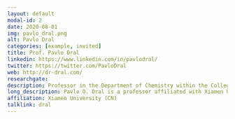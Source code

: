 ```yaml
---
layout: default
modal-id: 2
date: 2020-08-01
img: pavlo_dral.png
alt: Pavlo Dral
categories: [example, invited]
title: Prof. Pavlo Dral
linkedin: https://www.linkedin.com/in/pavlodral/
twitter: https://twitter.com/PavloDral
web: http://dr-dral.com/
researchgate: 
description: Professor in the Department of Chemistry within the College of Chemistry and Chemical Engineering at Xiamen University
long_description: Pavlo O. Dral is a professor affiliated with Xiamen University, where he holds the position of Assistant Dean overseeing international admissions in the Department of Chemistry within the College of Chemistry and Chemical Engineering. Furthermore, Prof. Dr. Pavlo O. Dral is the creator of MLatom, a specialized package tailored for atomistic machine learning simulations, and he also co-founded XACS, which stands for the Xiamen Atomistic Computing Suite.
affiliation: Xiamen University (CN)
talklink: dral
---
```


